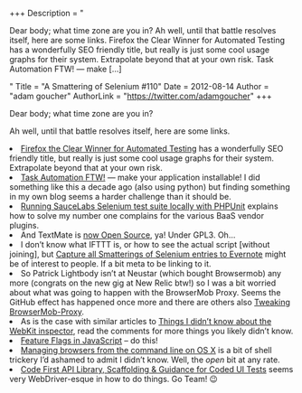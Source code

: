 +++
Description = "<p>Dear body; what time zone are you in? Ah well, until that battle resolves itself, here are some links. Firefox the Clear Winner for Automated Testing has a wonderfully SEO friendly title, but really is just some cool usage graphs for their system. Extrapolate beyond that at your own risk. Task Automation FTW! — make […]</p>"
Title = "A Smattering of Selenium #110"
Date = 2012-08-14
Author = "adam goucher"
AuthorLink = "https://twitter.com/adamgoucher"
+++

<p>Dear body; what time zone are you in?</p>
<p>Ah well, until that battle resolves itself, here are some links.</p>
<li><a href="http://sauceio.com/index.php/2012/08/firefox-the-clear-winner-for-automated-testing/">Firefox the Clear Winner for Automated Testing</a> has a wonderfully SEO friendly title, but really is just some cool usage graphs for their system. Extrapolate beyond that at your own risk.</li>
<li><a href="http://simplythetest.tumblr.com/post/29058868277/task-automation-ftw">Task Automation FTW!</a> &#8212; make your application installable! I did something like this a decade ago (also using python) but finding something in my own blog seems a harder challenge than it should be.</li>
<li><a href="http://julianhigman.com/blog/2012/08/09/running-saucelabs-selenium-test-suite-locally-with-phpunit">Running SauceLabs Selenium test suite locally with PHPUnit</a> explains how to solve my number one complains for the various BaaS vendor plugins.</li>
<li>And TextMate is <a href="https://github.com/textmate/textmate">now Open Source</a>, ya! Under GPL3. Oh&#8230;</li>
<li>I don&#8217;t know what IFTTT is, or how to see the actual script [without joining], but <a href="http://ifttt.com/recipes/48831">Capture all Smatterings of Selenium entries to Evernote</a> might be of interest to people. If a bit meta to be linking to it.</li>
<li>So Patrick Lightbody isn&#8217;t at Neustar (which bought Browsermob) any more (congrats on the new gig at New Relic btw!) so I was a bit worried about what was going to happen with the BrowserMob Proxy. Seems the GitHub effect has happened once more and there are others also <a href="http://blog.stuartherbert.com/php/2012/08/10/tweaking-browsermob-proxy/">Tweaking BrowserMob-Proxy</a>.</li>
<li>As is the case with similar articles to <a href="http://blog.joocode.com/browsers/12-things-about-the-webkit-inspector-i-didnt-know/">Things I didn’t know about the WebKit inspector</a>, read the comments for more things you likely didn&#8217;t know.</li>
<li><a href="http://blog.thepete.net/blog/2012/05/09/javascript-feature-flags/">Feature Flags in JavaScript</a> &#8211; do this!</li>
<li><a href="http://scottcsims.com/wordpress/?p=382">Managing browsers from the command line on OS X</a> is a bit of shell trickery I&#8217;d ashamed to admit I didn&#8217;t know. Well, the <i>open</i> bit at any rate.</li>
<li><a href="http://codeduicodefirst.codeplex.com">Code First API Library, Scaffolding &amp; Guidance for Coded UI Tests</a> seems very WebDriver-esque in how to do things. Go Team! 😉</li>
</ul>

